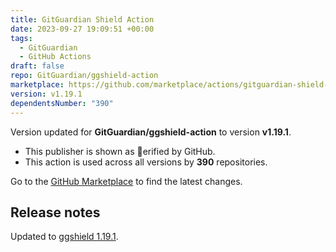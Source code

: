 ```yaml
---
title: GitGuardian Shield Action
date: 2023-09-27 19:09:51 +00:00
tags:
  - GitGuardian
  - GitHub Actions
draft: false
repo: GitGuardian/ggshield-action
marketplace: https://github.com/marketplace/actions/gitguardian-shield-action
version: v1.19.1
dependentsNumber: "390"
---
```



Version updated for **GitGuardian/ggshield-action** to version **v1.19.1**.
- This publisher is shown as erified by GitHub.
- This action is used across all versions by **390** repositories.

Go to the [GitHub Marketplace](https://github.com/marketplace/actions/gitguardian-shield-action) to find the latest changes.

## Release notes

Updated to [ggshield 1.19.1](https://github.com/GitGuardian/ggshield/releases/v1.19.1).
